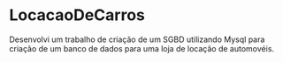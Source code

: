 # LocacaoDeCarros
Desenvolvi um trabalho de criação de um SGBD utilizando Mysql para criação de um banco de dados para uma loja de locação de automovéis.
